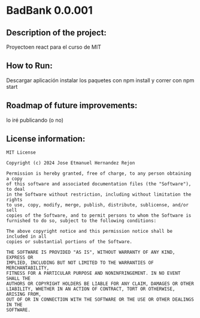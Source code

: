 # BadBank 0.0.001 #

## Description of the project: ##
Proyectoen react para el curso de MIT

## How to Run: ##
Descargar aplicación instalar los paquetes con npm install y correr con npm start

## Roadmap of future improvements: ##
lo iré publicando  (o no)

## License information: ##
    MIT License

    Copyright (c) 2024 Jose Etmanuel Hernandez Rejon

    Permission is hereby granted, free of charge, to any person obtaining a copy
    of this software and associated documentation files (the "Software"), to deal
    in the Software without restriction, including without limitation the rights
    to use, copy, modify, merge, publish, distribute, sublicense, and/or sell
    copies of the Software, and to permit persons to whom the Software is
    furnished to do so, subject to the following conditions:

    The above copyright notice and this permission notice shall be included in all
    copies or substantial portions of the Software.

    THE SOFTWARE IS PROVIDED "AS IS", WITHOUT WARRANTY OF ANY KIND, EXPRESS OR
    IMPLIED, INCLUDING BUT NOT LIMITED TO THE WARRANTIES OF MERCHANTABILITY,
    FITNESS FOR A PARTICULAR PURPOSE AND NONINFRINGEMENT. IN NO EVENT SHALL THE
    AUTHORS OR COPYRIGHT HOLDERS BE LIABLE FOR ANY CLAIM, DAMAGES OR OTHER
    LIABILITY, WHETHER IN AN ACTION OF CONTRACT, TORT OR OTHERWISE, ARISING FROM,
    OUT OF OR IN CONNECTION WITH THE SOFTWARE OR THE USE OR OTHER DEALINGS IN THE
    SOFTWARE.
